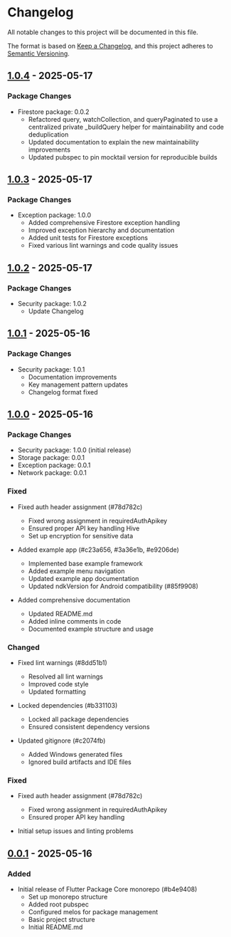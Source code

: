 # Changelog

All notable changes to this project will be documented in this file.

The format is based on [Keep a Changelog](https://keepachangelog.com/en/1.0.0/),
and this project adheres to [Semantic Versioning](https://semver.org/spec/v2.0.0.html).

## [1.0.4] - 2025-05-17

### Package Changes
- Firestore package: 0.0.2
  - Refactored query, watchCollection, and queryPaginated to use a centralized private _buildQuery helper for maintainability and code deduplication
  - Updated documentation to explain the new maintainability improvements
  - Updated pubspec to pin mocktail version for reproducible builds

## [1.0.3] - 2025-05-17

### Package Changes
- Exception package: 1.0.0
  - Added comprehensive Firestore exception handling
  - Improved exception hierarchy and documentation
  - Added unit tests for Firestore exceptions
  - Fixed various lint warnings and code quality issues

## [1.0.2] - 2025-05-17

### Package Changes
- Security package: 1.0.2
  - Update Changelog

## [1.0.1] - 2025-05-16

### Package Changes
- Security package: 1.0.1
  - Documentation improvements
  - Key management pattern updates
  - Changelog format fixed

## [1.0.0] - 2025-05-16

### Package Changes
- Security package: 1.0.0 (initial release)
- Storage package: 0.0.1
- Exception package: 0.0.1
- Network package: 0.0.1

### Fixed
- Fixed auth header assignment (#78d782c)
  - Fixed wrong assignment in requiredAuthApikey
  - Ensured proper API key handling Hive
  - Set up encryption for sensitive data

- Added example app (#c23a656, #3a36e1b, #e9206de)
  - Implemented base example framework
  - Added example menu navigation
  - Updated example app documentation
  - Updated ndkVersion for Android compatibility (#85f9908)

- Added comprehensive documentation
  - Updated README.md
  - Added inline comments in code
  - Documented example structure and usage

### Changed
- Fixed lint warnings (#8dd51b1)
  - Resolved all lint warnings
  - Improved code style
  - Updated formatting

- Locked dependencies (#b331103)
  - Locked all package dependencies
  - Ensured consistent dependency versions

- Updated gitignore (#c2074fb)
  - Added Windows generated files
  - Ignored build artifacts and IDE files

### Fixed
- Fixed auth header assignment (#78d782c)
  - Fixed wrong assignment in requiredAuthApikey
  - Ensured proper API key handling

- Initial setup issues and linting problems

## [0.0.1] - 2025-05-16

### Added
- Initial release of Flutter Package Core monorepo (#b4e9408)
  - Set up monorepo structure
  - Added root pubspec
  - Configured melos for package management
  - Basic project structure
  - Initial README.md

[Unreleased]: https://github.com/arkariz/flutter-package-core/compare/1.0.4...HEAD
[1.0.4]: https://github.com/arkariz/flutter-package-core/compare/1.0.3...1.0.4
[1.0.3]: https://github.com/arkariz/flutter-package-core/compare/1.0.2...1.0.3
[1.0.2]: https://github.com/arkariz/flutter-package-core/compare/1.0.1...1.0.2
[1.0.1]: https://github.com/arkariz/flutter-package-core/compare/1.0.0...1.0.1
[1.0.0]: https://github.com/arkariz/flutter-package-core/compare/0.0.1...1.0.0
[0.0.1]: https://github.com/arkariz/flutter-package-core/releases/tag/0.0.1
